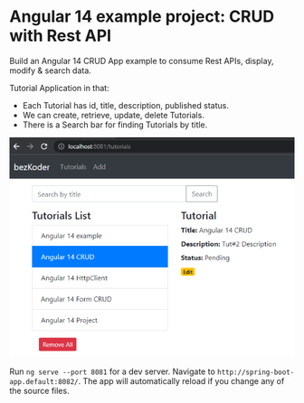 # Angular 14 example project: CRUD with Rest API

Build an Angular 14 CRUD App example to consume Rest APIs, display, modify & search data.

Tutorial Application in that:
- Each Tutorial has id, title, description, published status.
- We can create, retrieve, update, delete Tutorials.
- There is a Search bar for finding Tutorials by title.

![angular-14-crud-example](angular-14-crud-example.png)

Run `ng serve --port 8081` for a dev server. Navigate to `http://spring-boot-app.default:8082/`. The app will automatically reload if you change any of the source files.
